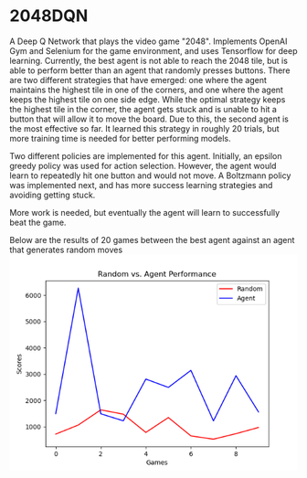 # 2048DQN
A Deep Q Network that plays the video game "2048". Implements OpenAI Gym and Selenium for the game environment, and uses Tensorflow for deep learning. Currently, the best agent is not able to reach the 2048 tile, but is able to perform better than an agent that randomly presses buttons. There are two different strategies that have emerged: one where the agent maintains the highest tile in one of the corners, and one where the agent keeps the highest tile on one side edge. While the optimal strategy keeps the highest tile in the corner, the agent gets stuck and is unable to hit a button that will allow it to move the board. Due to this, the second agent is the most effective so far. It learned this strategy in roughly 20 trials, but more training time is needed for better performing models.

Two different policies are implemented for this agent. Initially, an epsilon greedy policy was used for action selection. However, the agent would learn to repeatedly hit one button and would not move. A Boltzmann policy was implemented next, and has more success learning strategies and avoiding getting stuck.

More work is needed, but eventually the agent will learn to successfully beat the game. 

Below are the results of 20 games between the best agent against an agent that generates random moves
![Performance](https://github.com/jaydenfont/2048DQN/blob/master/Best_Model/current_best.png)
